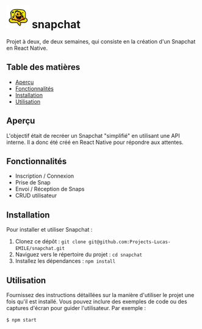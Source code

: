 # <img src="./snapchat/assets/icon.png" style="width: 60px; height: 60px"> snapchat

Projet à deux, de deux semaines, qui consiste en la création d'un Snapchat en React Native.

## Table des matières

- [Aperçu](#aperçu)
- [Fonctionnalités](#fonctionnalités)
- [Installation](#installation)
- [Utilisation](#utilisation)

## Aperçu

L'objectif était de recréer un Snapchat "simplifié" en utilisant une API interne. Il a donc été créé en React Native pour répondre aux attentes.

## Fonctionnalités

- Inscription / Connexion
- Prise de Snap
- Envoi / Réception de Snaps
- CRUD utilisateur

## Installation

Pour installer et utiliser Snapchat :

1. Clonez ce dépôt : `git clone git@github.com:Projects-Lucas-EMILE/snapchat.git`
2. Naviguez vers le répertoire du projet : `cd snapchat`
3. Installez les dépendances : `npm install`

## Utilisation

Fournissez des instructions détaillées sur la manière d'utiliser le projet une fois qu'il est installé. Vous pouvez inclure des exemples de code ou des captures d'écran pour guider l'utilisateur. Par exemple :

```bash
$ npm start
